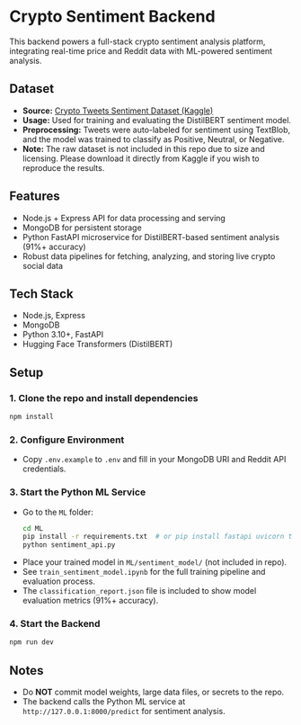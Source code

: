 # Crypto Sentiment Backend

This backend powers a full-stack crypto sentiment analysis platform, integrating real-time price and Reddit data with ML-powered sentiment analysis.

## Dataset
- **Source:** [Crypto Tweets Sentiment Dataset (Kaggle)](https://www.kaggle.com/datasets/leoth9/crypto-tweets)
- **Usage:** Used for training and evaluating the DistilBERT sentiment model.
- **Preprocessing:** Tweets were auto-labeled for sentiment using TextBlob, and the model was trained to classify as Positive, Neutral, or Negative.
- **Note:** The raw dataset is not included in this repo due to size and licensing. Please download it directly from Kaggle if you wish to reproduce the results.

## Features
- Node.js + Express API for data processing and serving
- MongoDB for persistent storage
- Python FastAPI microservice for DistilBERT-based sentiment analysis (91%+ accuracy)
- Robust data pipelines for fetching, analyzing, and storing live crypto social data

## Tech Stack
- Node.js, Express
- MongoDB
- Python 3.10+, FastAPI
- Hugging Face Transformers (DistilBERT)

## Setup

### 1. Clone the repo and install dependencies
```sh
npm install
```

### 2. Configure Environment
- Copy `.env.example` to `.env` and fill in your MongoDB URI and Reddit API credentials.

### 3. Start the Python ML Service
- Go to the `ML` folder:
  ```sh
  cd ML
  pip install -r requirements.txt  # or pip install fastapi uvicorn transformers torch
  python sentiment_api.py
  ```
- Place your trained model in `ML/sentiment_model/` (not included in repo).
- See `train_sentiment_model.ipynb` for the full training pipeline and evaluation process.
- The `classification_report.json` file is included to show model evaluation metrics (91%+ accuracy).

### 4. Start the Backend
```sh
npm run dev
```

## Notes
- Do **NOT** commit model weights, large data files, or secrets to the repo.
- The backend calls the Python ML service at `http://127.0.0.1:8000/predict` for sentiment analysis.

